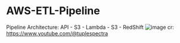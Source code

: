 # AWS-ETL-Pipeline
Pipeline Architecture: API - S3 - Lambda - S3 - RedShift
![image](https://github.com/user-attachments/assets/3500ee92-0d80-4238-adee-2ae89bdf48d1)
cr: https://www.youtube.com/@tuplespectra
